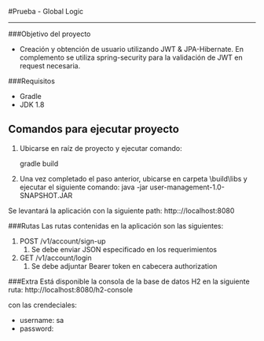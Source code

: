 #Prueba - Global Logic

---

###Objetivo del proyecto
- Creación y obtención de usuario utilizando JWT & JPA-Hibernate. En complemento se utiliza spring-security para la validación de JWT en request necesaria.

###Requisitos
- Gradle
- JDK 1.8

## Comandos para ejecutar proyecto
1. Ubicarse en raíz de proyecto y ejecutar comando:
   
    gradle build
2. Una vez completado el paso anterior, ubicarse en carpeta \build\libs y ejecutar el siguiente comando:
java -jar user-management-1.0-SNAPSHOT.JAR

Se levantará la aplicación con la siguiente path:
http:://localhost:8080

###Rutas
Las rutas contenidas en la aplicación son las siguientes:
1. POST /v1/account/sign-up
   1. Se debe enviar JSON especificado en los requerimientos
2. GET /v1/account/login
   1. Se debe adjuntar Bearer token en cabecera authorization

###Extra
Está disponible la consola de la base de datos H2 en la siguiente ruta:
http://localhost:8080/h2-console

con las crendeciales:
- username: sa
- password: <sin password>